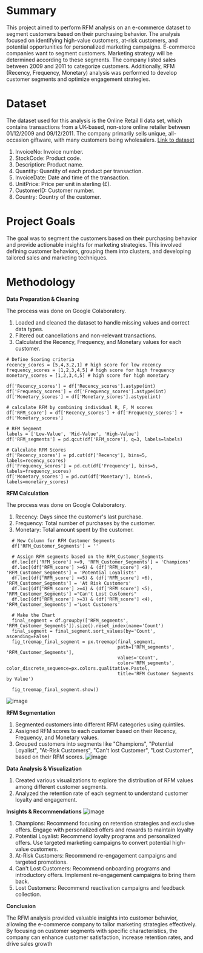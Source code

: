# Summary
This project aimed to perform RFM analysis on an e-commerce dataset to segment customers based on their purchasing behavior. The analysis focused on identifying high-value customers, at-risk customers, and potential opportunities for personalized marketing campaigns. E-commerce companies want to segment customers. Marketing strategy will be determined according to these segments. The company listed sales between 2009 and 2011 to categorize customers. Additionally, RFM (Recency, Frequency, Monetary) analysis was performed to develop customer segments and optimize engagement strategies.

# Dataset
The dataset used for this analysis is the Online Retail II data set, which contains transactions from a UK-based, non-store online retailer between 01/12/2009 and 09/12/2011. The company primarily sells unique, all-occasion giftware, with many customers being wholesalers. [Link to dataset](https://www.kaggle.com/datasets/ilkeryildiz/online-retail-listing)
1. InvoiceNo: Invoice number.
2. StockCode: Product code.
3. Description: Product name.
4. Quantity: Quantity of each product per transaction.
5. InvoiceDate: Date and time of the transaction.
6. UnitPrice: Price per unit in sterling (£).
7. CustomerID: Customer number.
8. Country: Country of the customer.


# Project Goals
The goal was to segment the customers based on their purchasing behavior and provide actionable insights for marketing strategies. This involved defining customer behaviors, grouping them into clusters, and developing tailored sales and marketing techniques.

# Methodology

**Data Preparation & Cleaning**

The process was done on Google Colaboratory.
1. Loaded and cleaned the dataset to handle missing values and correct data types.
2. Filtered out cancellations and non-relevant transactions.
3. Calculated the Recency, Frequency, and Monetary values for each customer.
  ```
 # Define Scoring criteria
  recency_scores = [5,4,3,2,1] # high score for low recency
  frequency_scores = [1,2,3,4,5] # high score for high frequency
  monetary_scores = [1,2,3,4,5] # high score for high monetary

  df['Recency_scores'] = df['Recency_scores'].astype(int)
  df['Frequency_scores'] = df['Frequency_scores'].astype(int)
  df['Monetary_scores'] = df['Monetary_scores'].astype(int)
  
  # calculate RFM by combining individual R, F, M scores
  df['RFM_score'] = df['Recency_scores'] + df['Frequency_scores'] + df['Monetary_scores']
  
  # RFM Segment
  labels = ['Low-Value', 'Mid-Value', 'High-Value']
  df['RFM_segments'] = pd.qcut(df['RFM_score'], q=3, labels=labels)
  
  # Calculate RFM Scores
  df['Recency_scores'] = pd.cut(df['Recency'], bins=5, labels=recency_scores)
  df['Frequency_scores'] = pd.cut(df['Frequency'], bins=5, labels=frequency_scores)
  df['Monetary_scores'] = pd.cut(df['Monetary'], bins=5, labels=monetary_scores)
```

**RFM Calculation**

The process was done on Google Colaboratory.
 1. Recency: Days since the customer's last purchase.
 2. Frequency: Total number of purchases by the customer.
 3. Monetary: Total amount spent by the customer.
```
  # New Column for RFM Customer Segments
  df['RFM_Customer_Segments'] = ''
   
  # Assign RFM segments based on the RFM_Customer_Segments
  df.loc[df['RFM_score'] >=9, 'RFM_Customer_Segments'] = 'Champions'
  df.loc[(df['RFM_score'] >=6) & (df['RFM_score'] <9), 'RFM_Customer_Segments'] = 'Potential Loyalists'
  df.loc[(df['RFM_score'] >=5) & (df['RFM_score'] <6), 'RFM_Customer_Segments'] = 'At Risk Customers'
  df.loc[(df['RFM_score'] >=4) & (df['RFM_score'] <5), 'RFM_Customer_Segments'] ="Can't Lost Customers"
  df.loc[(df['RFM_score'] >=3) & (df['RFM_score'] <4), 'RFM_Customer_Segments'] ='Lost Customers'
  
  # Make the Chart
  final_segment = df.groupby(['RFM_segments', 'RFM_Customer_Segments']).size().reset_index(name='Count')
  final_segment = final_segment.sort_values(by='Count', ascending=False)
  fig_treemap_final_segment = px.treemap(final_segment,
                                         path=['RFM_segments', 'RFM_Customer_Segments'],
                                         values='Count',
                                         color='RFM_segments',  color_discrete_sequence=px.colors.qualitative.Pastel,
                                         title='RFM Customer Segments by Value')
  
  fig_treemap_final_segment.show()
  ```
![image](https://github.com/user-attachments/assets/46a5146e-32ed-494c-9bc1-f51e48680d7e)

**RFM Segmentation**
1. Segmented customers into different RFM categories using quintiles.
2. Assigned RFM scores to each customer based on their Recency, Frequency, and Monetary values.
3. Grouped customers into segments like "Champions", "Potential Loyalist", "At-Risk Customers", "Can't lost Customer", "Lost Customer", based on their RFM scores.
![image](https://github.com/user-attachments/assets/ca8d53cc-18a8-4026-be53-1733d8584f64)


**Data Analysis & Visualization**
1. Created various visualizations to explore the distribution of RFM values among different customer segments.
2. Analyzed the retention rate of each segment to understand customer loyalty and engagement.

**Insights & Recommendations**
![image](https://github.com/user-attachments/assets/727e6fd3-7611-462a-87b8-1820e2f3a1e0)
1. Champions: Recommend focusing on retention strategies and exclusive offers. Engage with personalized offers and rewards to maintain loyalty
2. Potential Loyalist: Recommend loyalty programs and personalized offers. Use targeted marketing campaigns to convert potential high-value customers.
3. At-Risk Customers: Recommend re-engagement campaigns and targeted promotions. 
4. Can't Lost Customers: Recommend onboarding programs and introductory offers. Implement re-engagement campaigns to bring them back.
5. Lost Customers: Recommend reactivation campaigns and feedback collection.


**Conclusion**

The RFM analysis provided valuable insights into customer behavior, allowing the e-commerce company to tailor marketing strategies effectively. By focusing on customer segments with specific characteristics, the company can enhance customer satisfaction, increase retention rates, and drive sales growth
